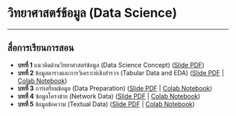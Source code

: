 # วิทยาศาสตร์ข้อมูล (Data Science)
---
## สื่อการเรียนการสอน
* **บทที่ 1** แนวคิดด้านวิทยาศาสตร์ข้อมูล (Data Science Concept) ([Slide PDF](https://github.com/santitham/data-science/blob/main/lectures/1-data-science-concept.pdf))
* **บทที่ 2** ข้อมูลตารางและการวิเคราะห์เชิงสำรวจ (Tabular Data and EDA) ([Slide PDF](https://github.com/santitham/data-science/blob/main/lectures/2-tabular-data-and-EDA.pdf) | [Colab Notebook](https://colab.research.google.com/drive/1Jp_etz6rejxOHl0lkgSK66A1VBXEneO-?usp=sharing))
* **บทที่ 3** การเตรียมข้อมูล (Data Preparation) ([Slide PDF](https://github.com/santitham/data-science/blob/main/lectures/3-data-preparation.pdf) | [Colab Notebook](https://colab.research.google.com/drive/12sUHHzLH94PV_cFf0dbMPZuTkO-zQChx))
* **บทที่ 4** ข้อมูลโครงข่าย (Network Data) ([Slide PDF](https://github.com/santitham/data-science/blob/main/lectures/4-network-data.pdf) | [Colab Notebook](https://colab.research.google.com/drive/1GL5Axvvj7_QJF6GKB1BJjPEwBF4zV_xf))
* **บทที่ 5** ข้อมูลข้อความ (Textual Data) ([Slide PDF](https://github.com/santitham/data-science/blob/main/lectures/5-textual-data.pdf) | [Colab Notebook](https://colab.research.google.com/drive/1ZcxrliApaPli2Qawds82O_AfY5S5d7PN))
